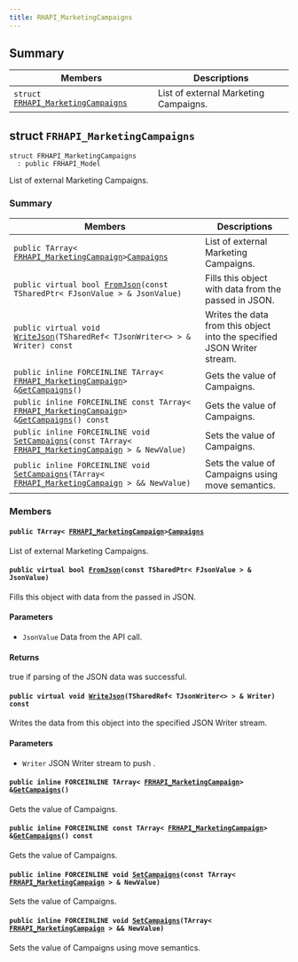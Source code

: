 ```yaml
---
title: RHAPI_MarketingCampaigns
---
```


## Summary

 Members                        | Descriptions                                
--------------------------------|---------------------------------------------
`struct `[`FRHAPI_MarketingCampaigns`](#structFRHAPI__MarketingCampaigns) | List of external Marketing Campaigns.

## struct `FRHAPI_MarketingCampaigns` <a id="structFRHAPI__MarketingCampaigns"></a>

```
struct FRHAPI_MarketingCampaigns
  : public FRHAPI_Model
```

List of external Marketing Campaigns.

### Summary

 Members                        | Descriptions                                
--------------------------------|---------------------------------------------
`public TArray< `[`FRHAPI_MarketingCampaign`](RHAPI_MarketingCampaign.md#structFRHAPI__MarketingCampaign)` > `[`Campaigns`](#structFRHAPI__MarketingCampaigns_1a88d6c9da15ac877b420b90278678d505) | List of external Marketing Campaigns.
`public virtual bool `[`FromJson`](#structFRHAPI__MarketingCampaigns_1adf5e03cc408468f73950966d8df368fd)`(const TSharedPtr< FJsonValue > & JsonValue)` | Fills this object with data from the passed in JSON.
`public virtual void `[`WriteJson`](#structFRHAPI__MarketingCampaigns_1adb86894187b504efa35aa91307161bf9)`(TSharedRef< TJsonWriter<> > & Writer) const` | Writes the data from this object into the specified JSON Writer stream.
`public inline FORCEINLINE TArray< `[`FRHAPI_MarketingCampaign`](RHAPI_MarketingCampaign.md#structFRHAPI__MarketingCampaign)` > & `[`GetCampaigns`](#structFRHAPI__MarketingCampaigns_1a8b7fb6d8f18de46d12a905baeb9be745)`()` | Gets the value of Campaigns.
`public inline FORCEINLINE const TArray< `[`FRHAPI_MarketingCampaign`](RHAPI_MarketingCampaign.md#structFRHAPI__MarketingCampaign)` > & `[`GetCampaigns`](#structFRHAPI__MarketingCampaigns_1a0d13ebcd65ffba212059e493d2d7c6f5)`() const` | Gets the value of Campaigns.
`public inline FORCEINLINE void `[`SetCampaigns`](#structFRHAPI__MarketingCampaigns_1a8a6643cd655ce20c61250c67ce11300b)`(const TArray< `[`FRHAPI_MarketingCampaign`](RHAPI_MarketingCampaign.md#structFRHAPI__MarketingCampaign)` > & NewValue)` | Sets the value of Campaigns.
`public inline FORCEINLINE void `[`SetCampaigns`](#structFRHAPI__MarketingCampaigns_1a50f4229fb995a02dbc9ee08485f2da42)`(TArray< `[`FRHAPI_MarketingCampaign`](RHAPI_MarketingCampaign.md#structFRHAPI__MarketingCampaign)` > && NewValue)` | Sets the value of Campaigns using move semantics.

### Members

#### `public TArray< `[`FRHAPI_MarketingCampaign`](RHAPI_MarketingCampaign.md#structFRHAPI__MarketingCampaign)` > `[`Campaigns`](#structFRHAPI__MarketingCampaigns_1a88d6c9da15ac877b420b90278678d505) <a id="structFRHAPI__MarketingCampaigns_1a88d6c9da15ac877b420b90278678d505"></a>

List of external Marketing Campaigns.

#### `public virtual bool `[`FromJson`](#structFRHAPI__MarketingCampaigns_1adf5e03cc408468f73950966d8df368fd)`(const TSharedPtr< FJsonValue > & JsonValue)` <a id="structFRHAPI__MarketingCampaigns_1adf5e03cc408468f73950966d8df368fd"></a>

Fills this object with data from the passed in JSON.

#### Parameters
* `JsonValue` Data from the API call.

#### Returns
true if parsing of the JSON data was successful.

#### `public virtual void `[`WriteJson`](#structFRHAPI__MarketingCampaigns_1adb86894187b504efa35aa91307161bf9)`(TSharedRef< TJsonWriter<> > & Writer) const` <a id="structFRHAPI__MarketingCampaigns_1adb86894187b504efa35aa91307161bf9"></a>

Writes the data from this object into the specified JSON Writer stream.

#### Parameters
* `Writer` JSON Writer stream to push .

#### `public inline FORCEINLINE TArray< `[`FRHAPI_MarketingCampaign`](RHAPI_MarketingCampaign.md#structFRHAPI__MarketingCampaign)` > & `[`GetCampaigns`](#structFRHAPI__MarketingCampaigns_1a8b7fb6d8f18de46d12a905baeb9be745)`()` <a id="structFRHAPI__MarketingCampaigns_1a8b7fb6d8f18de46d12a905baeb9be745"></a>

Gets the value of Campaigns.

#### `public inline FORCEINLINE const TArray< `[`FRHAPI_MarketingCampaign`](RHAPI_MarketingCampaign.md#structFRHAPI__MarketingCampaign)` > & `[`GetCampaigns`](#structFRHAPI__MarketingCampaigns_1a0d13ebcd65ffba212059e493d2d7c6f5)`() const` <a id="structFRHAPI__MarketingCampaigns_1a0d13ebcd65ffba212059e493d2d7c6f5"></a>

Gets the value of Campaigns.

#### `public inline FORCEINLINE void `[`SetCampaigns`](#structFRHAPI__MarketingCampaigns_1a8a6643cd655ce20c61250c67ce11300b)`(const TArray< `[`FRHAPI_MarketingCampaign`](RHAPI_MarketingCampaign.md#structFRHAPI__MarketingCampaign)` > & NewValue)` <a id="structFRHAPI__MarketingCampaigns_1a8a6643cd655ce20c61250c67ce11300b"></a>

Sets the value of Campaigns.

#### `public inline FORCEINLINE void `[`SetCampaigns`](#structFRHAPI__MarketingCampaigns_1a50f4229fb995a02dbc9ee08485f2da42)`(TArray< `[`FRHAPI_MarketingCampaign`](RHAPI_MarketingCampaign.md#structFRHAPI__MarketingCampaign)` > && NewValue)` <a id="structFRHAPI__MarketingCampaigns_1a50f4229fb995a02dbc9ee08485f2da42"></a>

Sets the value of Campaigns using move semantics.

